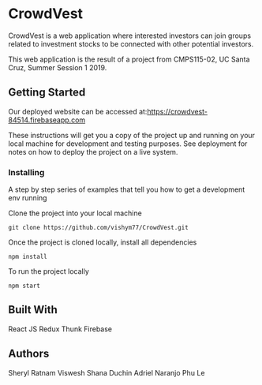 # CrowdVest

CrowdVest is a web application where interested investors can join groups related to investment stocks to be connected with other potential investors. 

This web application is the result of a project from CMPS115-02, UC Santa Cruz, Summer Session 1 2019.

## Getting Started

Our deployed website can be accessed at:https://crowdvest-84514.firebaseapp.com

These instructions will get you a copy of the project up and running on your local machine for development and testing purposes. See deployment for notes on how to deploy the project on a live system.

### Installing

A step by step series of examples that tell you how to get a development env running

Clone the project into your local machine

```
git clone https://github.com/vishym77/CrowdVest.git
```

Once the project is cloned locally, install all dependencies

```
npm install
```

To run the project locally

```
npm start
```

## Built With

React JS
Redux
Thunk
Firebase


## Authors

Sheryl Ratnam 
Viswesh
Shana Duchin
Adriel Naranjo
Phu Le
